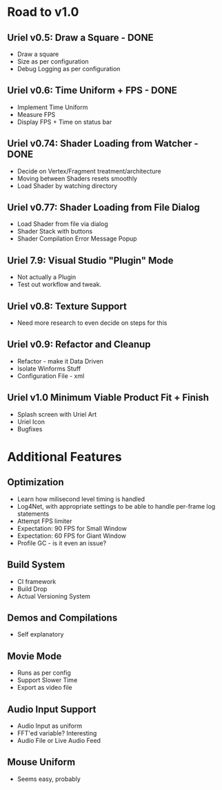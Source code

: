 # Road to v1.0

## Uriel v0.5: Draw a Square - DONE
* Draw a square
* Size as per configuration
* Debug Logging as per configuration

## Uriel v0.6: Time Uniform + FPS - DONE
* Implement Time Uniform 
* Measure FPS
* Display FPS + Time on status bar

## Uriel v0.74: Shader Loading from Watcher - DONE
* Decide on Vertex/Fragment treatment/architecture
* Moving between Shaders resets smoothly
* Load Shader by watching directory

## Uriel v0.77: Shader Loading from File Dialog
* Load Shader from file via dialog
* Shader Stack with buttons
* Shader Compilation Error Message Popup

## Uriel 7.9: Visual Studio "Plugin" Mode
* Not actually a Plugin
* Test out workflow and tweak.

## Uriel v0.8: Texture Support
* Need more research to even decide on steps for this

## Uriel v0.9: Refactor and Cleanup
* Refactor - make it Data Driven
* Isolate Winforms Stuff
* Configuration File - xml

## Uriel v1.0 Minimum Viable Product Fit + Finish
* Splash screen with Uriel Art
* Uriel Icon
* Bugfixes 

# Additional Features

## Optimization
* Learn how milisecond level timing is handled 
* Log4Net, with appropriate settings to be able to handle per-frame log statements
* Attempt FPS limiter
* Expectation: 90 FPS for Small Window
* Expectation: 60 FPS for Giant Window
* Profile GC - is it even an issue?

## Build System
* CI framework
* Build Drop
* Actual Versioning System

## Demos and Compilations
* Self explanatory

## Movie Mode
* Runs as per config
* Support Slower Time
* Export as video file

## Audio Input Support
* Audio Input as uniform
* FFT'ed variable? Interesting
* Audio File or Live Audio Feed

## Mouse Uniform
* Seems easy, probably
